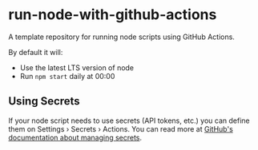 # run-node-with-github-actions

A template repository for running node scripts using GitHub Actions.

By default it will:

- Use the latest LTS version of node
- Run `npm start` daily at 00:00

## Using Secrets

If your node script needs to use secrets (API tokens, etc.) you can define them on
Settings › Secrets › Actions. You can read more at [GitHub's documentation about managing secrets](https://docs.github.com/en/actions/security-guides/encrypted-secrets).
